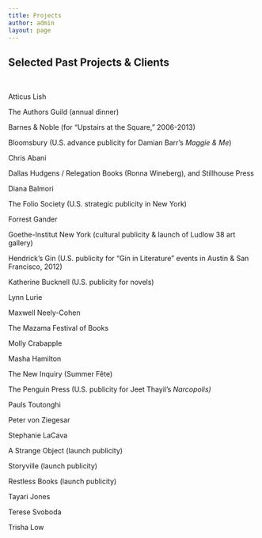 ```yaml
---
title: Projects
author: admin
layout: page
---
```

## Selected Past Projects & Clients

&nbsp;

Atticus Lish

The Authors Guild (annual dinner)

Barnes & Noble (for &#8220;Upstairs at the Square,&#8221; 2006-2013)

Bloomsbury (U.S. advance publicity for Damian Barr&#8217;s *Maggie & Me*)

Chris Abani

Dallas Hudgens / Relegation Books (Ronna Wineberg), and Stillhouse Press

Diana Balmori

The Folio Society (U.S. strategic publicity in New York)

Forrest Gander

Goethe-Institut New York (cultural publicity & launch of Ludlow 38 art gallery)

Hendrick&#8217;s Gin (U.S. publicity for &#8220;Gin in Literature&#8221; events in Austin & San Francisco, 2012)

Katherine Bucknell (U.S. publicity for novels)

Lynn Lurie

Maxwell Neely-Cohen

The Mazama Festival of Books

Molly Crabapple

Masha Hamilton

The New Inquiry (Summer Fête)

The Penguin Press (U.S. publicity for Jeet Thayil&#8217;s *Narcopolis)*

Pauls Toutonghi

Peter von Ziegesar

Stephanie LaCava

A Strange Object (launch publicity)

Storyville (launch publicity)

Restless Books (launch publicity)

Tayari Jones

Terese Svoboda

Trisha Low

&nbsp;